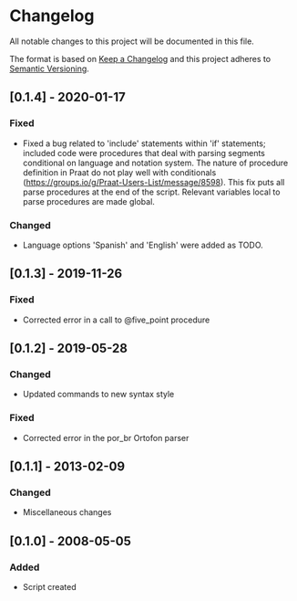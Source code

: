 # Changelog
All notable changes to this project will be documented in this file.

The format is based on [Keep a Changelog](http://keepachangelog.com/en/1.0.0/)
and this project adheres to [Semantic Versioning](http://semver.org/spec/v2.0.0.html).

## [0.1.4] - 2020-01-17
### Fixed
- Fixed a bug related to 'include' statements within 'if' statements; included code were
procedures that deal with parsing segments conditional on language and notation system.
The nature of procedure definition in Praat do not play well with conditionals
(https://groups.io/g/Praat-Users-List/message/8598). This fix puts all parse procedures
at the end of the script. Relevant variables local to parse procedures are made global.

### Changed
- Language options 'Spanish' and 'English' were added as TODO.

## [0.1.3] - 2019-11-26
### Fixed
- Corrected error in a call to @five_point procedure

## [0.1.2] - 2019-05-28
### Changed
- Updated commands to new syntax style

### Fixed
- Corrected error in the por_br Ortofon parser

## [0.1.1] - 2013-02-09
### Changed
- Miscellaneous changes

## [0.1.0] - 2008-05-05
### Added
- Script created
